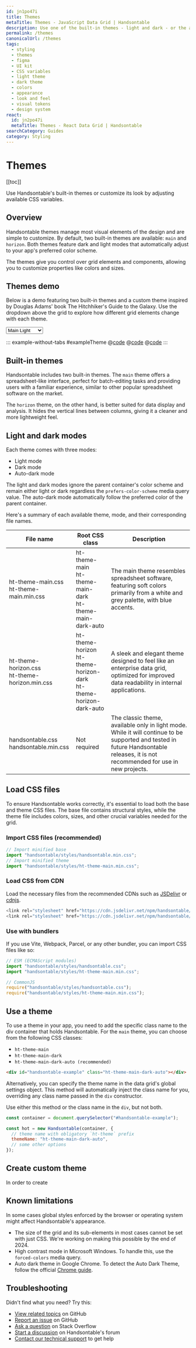```yaml
---
id: jn1po47i
title: Themes
metaTitle: Themes - JavaScript Data Grid | Handsontable
description: Use one of the built-in themes - light and dark - or the auto version, which switches between light and dark modes automatically.
permalink: /themes
canonicalUrl: /themes
tags:
  - styling
  - themes
  - figma
  - UI kit
  - CSS variables
  - light theme
  - dark theme
  - colors
  - appearance
  - look and feel
  - visual tokens
  - design system
react:
  id: jn2po47i
  metaTitle: Themes - React Data Grid | Handsontable
searchCategory: Guides
category: Styling
---
```


# Themes

[[toc]]

Use Handsontable's built-in themes or customize its look by adjusting available CSS variables.

## Overview

Handsontable themes manage most visual elements of the design and are simple to customize. By default, two built-in themes are available: `main` and `horizon`. Both themes feature dark and light modes that automatically adjust to your app's preferred color scheme.

The themes give you control over grid elements and components, allowing you to customize properties like colors and sizes.

## Themes demo

Below is a demo featuring two built-in themes and a custom theme inspired by Douglas Adams' book The Hitchhiker's Guide to the Galaxy. Use the dropdown above the grid to explore how different grid elements change with each theme.

<div :class="['theme-examples', $parent.$parent.themeName]">
<div class="theme-examples-controls">
  <div class="example-container">
    <label class="color-select">
      <select v-model="$parent.$parent.themeName">
        <option value="ht-theme-main">Main Light</option>
        <option value="ht-theme-horizon">Horizon Light</option>
        <option value="ht-theme-main-dark">Main Dark</option>
        <option value="ht-theme-horizon-dark">Horizon Dark</option>
      </select>
      <div class="color-box">
        <span class="color" style="background: var(--ht-foreground-color);"></span>
        <span class="color" style="background: var(--ht-background-color);"></span>
        <span class="color" style="background: var(--ht-accent-color);"></span>
      </div>
    </label>
  </div>
</div>

::: example-without-tabs #exampleTheme
@[code](@/content/guides/styling/themes/javascript/exampleTheme.html)
@[code](@/content/guides/styling/themes/javascript/exampleTheme.css)
@[code](@/content/guides/styling/themes/javascript/exampleTheme.js)
:::

</div>

## Built-in themes

Handsontable includes two built-in themes. The `main` theme offers a spreadsheet-like interface, perfect for batch-editing tasks and providing users with a familiar experience, similar to other popular spreadsheet software on the market.

The `horizon` theme, on the other hand, is better suited for data display and analysis. It hides the vertical lines between columns, giving it a cleaner and more lightweight feel.

## Light and dark modes

Each theme comes with three modes:

- Light mode
- Dark mode
- Auto-dark mode

The light and dark modes ignore the parent container's color scheme and remain either light or dark regardless the `prefers-color-scheme` media query value. The auto-dark mode automatically follow the preferred color of the parent container.

Here's a summary of each available theme, mode, and their corresponding file names.

<div class="table-small">

| File name                                        | Root CSS class                                                                       | Description                                                                                                                                                                        |
| ------------------------------------------------ | ------------------------------------------------------------------------------------ | ---------------------------------------------------------------------------------------------------------------------------------------------------------------------------------- |
| ht-theme-main.css<br>ht-theme-main.min.css       | <span>ht-theme-main<br>ht-theme-main-dark<br>ht-theme-main-dark-auto</span>          | The main theme resembles spreadsheet software, featuring soft colors primarily from a white and grey palette, with blue accents.                                                   |
| ht-theme-horizon.css<br>ht-theme-horizon.min.css | <span>ht-theme-horizon<br>ht-theme-horizon-dark<br>ht-theme-horizon-dark-auto</span> | A sleek and elegant theme designed to feel like an enterprise data grid, optimized for improved data readability in internal applications.                                         |
| handsontable.css<br>handsontable.min.css         | Not required                                                                         | The classic theme, available only in light mode. While it will continue to be supported and tested in future Handsontable releases, it is not recommended for use in new projects. |

</div>

## Load CSS files

To ensure Handsontable works correctly, it's essential to load both the base and theme CSS files. The base file contains structural styles, while the theme file includes colors, sizes, and other crucial variables needed for the grid.

### Import CSS files (recommended)

```js
// Import minified base
import "handsontable/styles/handsontable.min.css";
// Import minified theme
import "handsontable/styles/ht-theme-main.min.css";
```

### Load CSS from CDN

Load the necessary files from the recommended CDNs such as [JSDelivr](https://www.jsdelivr.com/package/npm/handsontable) or [cdnjs](https://cdnjs.com/libraries/handsontable).

```js
<link rel="stylesheet" href="https://cdn.jsdelivr.net/npm/handsontable/styles/handsontable.min.css" />
<link rel="stylesheet" href="https://cdn.jsdelivr.net/npm/handsontable/styles/ht-theme-main.min.css" />
```

### Use with bundlers

If you use Vite, Webpack, Parcel, or any other bundler, you can import CSS files like so:

```js
// ESM (ECMAScript modules)
import "handsontable/styles/handsontable.css";
import "handsontable/styles/ht-theme-main.min.css";

// CommonJS
require("handsontable/styles/handsontable.css");
require("handsontable/styles/ht-theme-main.min.css");
```

## Use a theme

To use a theme in your app, you need to add the specific class name to the div container that holds Handsontable. For the `main` theme, you can choose from the following CSS classes:

- `ht-theme-main`
- `ht-theme-main-dark`
- `ht-theme-main-dark-auto (recommended)`

```html
<div id="handsontable-example" class="ht-theme-main-dark-auto"></div>
```

Alternatively, you can specify the theme name in the data grid's global settings object. This method will automatically inject the class name for you, overriding any class name passed in the `div` constructor.

Use either this method or the class name in the `div`, but not both.

```js
const container = document.querySelector("#handsontable-example");

const hot = new Handsontable(container, {
  // theme name with obligatory `ht-theme` prefix
  themeName: "ht-theme-main-dark-auto",
  // some other options
});
```

## Create custom theme

In order to create

## Known limitations

In some cases global styles enforced by the browser or operating system might affect Handsontable's appearance.

- The size of the grid and its sub-elements in most cases cannot be set with just CSS. We're working on making this possible by the end of 2024.
- High contrast mode in Microsoft Windows. To handle this, use the `forced-colors` media query.
- Auto dark theme in Google Chrome. To detect the Auto Dark Theme, follow the official [Chrome guide](https://developer.chrome.com/blog/auto-dark-theme).

## Troubleshooting

Didn't find what you need? Try this:

- [View related topics](https://github.com/handsontable/handsontable/issues/) on GitHub
- [Report an issue](https://github.com/handsontable/handsontable/issues/new/choose) on GitHub
- [Ask a question](https://stackoverflow.com/questions/tagged/handsontable) on Stack Overflow
- [Start a discussion](https://forum.handsontable.com/c/getting-help/questions) on Handsontable's forum
- [Contact our technical support](https://handsontable.com/contact?category=technical_support) to get help
